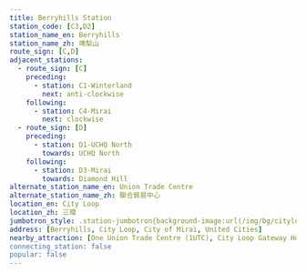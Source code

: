 ```yaml
---
title: Berryhills Station
station_code: [C3,D2]
station_name_en: Berryhills
station_name_zh: 啤梨山
route_sign: [C,D]
adjacent_stations:
  - route_sign: [C]
    preceding:
      - station: C1-Winterland
        next: anti-clockwise
    following:
      - station: C4-Mirai
        next: clockwise
  - route_sign: [D]
    preceding:
      - station: D1-UCHQ North
        towards: UCHQ North
    following:
      - station: D3-Mirai
        towards: Diamond Hill
alternate_station_name_en: Union Trade Centre
alternate_station_name_zh: 聯合貿易中心
location_en: City Loop
location_zh: 三環
jumbotron_style: .station-jumbotron{background-image:url(/img/bg/cityloopline.png),url(/img/bg/diamondline.png);background-repeat:no-repeat;background-size:100% 10px;background-position:0 115px,0 145px}
address: [Berryhills, City Loop, City of Mirai, United Cities]
nearby_attraction: [One Union Trade Centre (1UTC), City Loop Gateway Horse Park, MineDonald's]
connecting_station: false
popular: false
---
```


